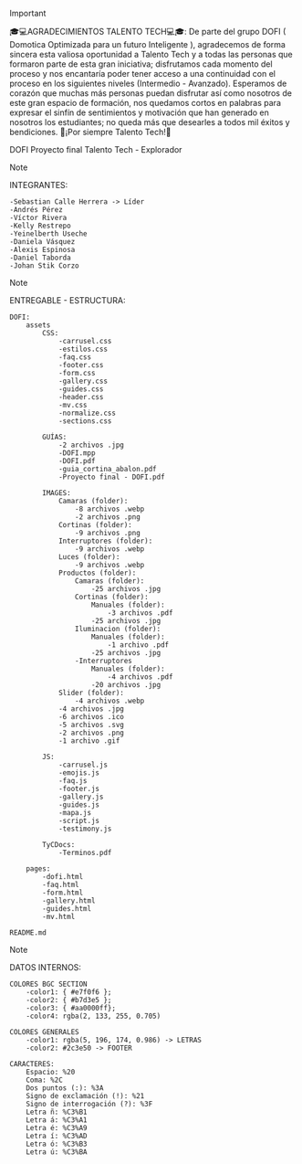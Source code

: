 > [!IMPORTANT]
>🎓💻AGRADECIMIENTOS TALENTO TECH💻🎓:
    De parte del grupo DOFI ( Domotica Optimizada para un futuro Inteligente ),
    agradecemos de forma sincera esta valiosa oportunidad a Talento Tech y a todas las personas que formaron parte de esta gran iniciativa;
    disfrutamos cada momento del proceso y nos encantaría poder tener acceso a una continuidad con el proceso en los siguientes niveles (Intermedio - Avanzado).
    Esperamos de corazón que muchas más personas puedan disfrutar así como nosotros de este gran espacio de formación, 
    nos quedamos cortos en palabras para expresar el sinfín de sentimientos y motivación que han generado en nosotros los estudiantes;
    no queda más que desearles a todos mil éxitos y bendiciones.
    💙¡Por siempre Talento Tech!💙

DOFI
    Proyecto final Talento Tech - Explorador
> [!NOTE]
> INTEGRANTES:
    
    -Sebastian Calle Herrera -> Líder
    -Andrés Pérez
    -Víctor Rivera
    -Kelly Restrepo
    -Yeinelberth Useche
    -Daniela Vásquez
    -Alexis Espinosa
    -Daniel Taborda
    -Johan Stik Corzo

> [!NOTE]
> ENTREGABLE - ESTRUCTURA:

    DOFI:
        assets
            CSS:
                -carrusel.css
                -estilos.css
                -faq.css
                -footer.css
                -form.css
                -gallery.css
                -guides.css
                -header.css
                -mv.css
                -normalize.css
                -sections.css
                
            GUÍAS:
                -2 archivos .jpg
                -DOFI.mpp
                -DOFI.pdf
                -guia_cortina_abalon.pdf
                -Proyecto final - DOFI.pdf
                
            IMAGES:
                Camaras (folder):
                    -8 archivos .webp
                    -2 archivos .png
                Cortinas (folder):
                    -9 archivos .png
                Interruptores (folder):
                    -9 archivos .webp
                Luces (folder):
                    -9 archivos .webp
                Productos (folder):
                    Camaras (folder):
                        -25 archivos .jpg
                    Cortinas (folder):
                        Manuales (folder):
                            -3 archivos .pdf
                        -25 archivos .jpg
                    Iluminacion (folder):
                        Manuales (folder):
                            -1 archivo .pdf
                        -25 archivos .jpg
                    -Interruptores
                        Manuales (folder):
                            -4 archivos .pdf
                        -20 archivos .jpg
                Slider (folder):
                    -4 archivos .webp
                -4 archivos .jpg
                -6 archivos .ico
                -5 archivos .svg
                -2 archivos .png
                -1 archivo .gif
    
            JS:
                -carrusel.js
                -emojis.js
                -faq.js
                -footer.js
                -gallery.js
                -guides.js
                -mapa.js
                -script.js
                -testimony.js
    
            TyCDocs:
                -Terminos.pdf
    
        pages:
            -dofi.html
            -faq.html
            -form.html
            -gallery.html
            -guides.html
            -mv.html

    README.md

> [!NOTE]
> DATOS INTERNOS:

    COLORES BGC SECTION
        -color1: { #e7f0f6 };
        -color2: { #b7d3e5 };
        -color3: { #aa0000ff};
        -color4: rgba(2, 133, 255, 0.705)

    COLORES GENERALES
        -color1: rgba(5, 196, 174, 0.986) -> LETRAS
        -color2: #2c3e50 -> FOOTER

    CARACTERES:
        Espacio: %20
        Coma: %2C
        Dos puntos (:): %3A
        Signo de exclamación (!): %21
        Signo de interrogación (?): %3F
        Letra ñ: %C3%B1
        Letra á: %C3%A1
        Letra é: %C3%A9
        Letra í: %C3%AD
        Letra ó: %C3%B3
        Letra ú: %C3%BA
